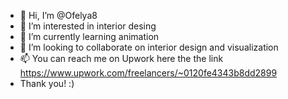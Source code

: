 - 👋 Hi, I’m @Ofelya8
- 👀 I’m interested in interior desing
- 🌱 I’m currently learning animation
- 💞️ I’m looking to collaborate on interior design and visualization
- 📫 You can reach me on Upwork here the the link https://www.upwork.com/freelancers/~0120fe4343b8dd2899
- Thank you! :) 
